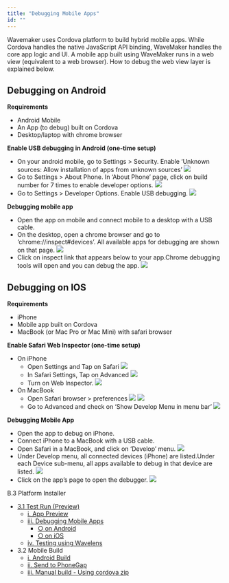 ```yaml
---
title: "Debugging Mobile Apps"
id: ""
---
```


Wavemaker uses Cordova platform to build hybrid mobile apps. While Cordova handles the native JavaScript API binding, WaveMaker handles the core app logic and UI. A mobile app built using WaveMaker runs in a web view (equivalent to a web browser). How to debug the web view layer is explained below.

## Debugging on Android

**Requirements**

- Android Mobile
- An App (to debug) built on Cordova
- Desktop/laptop with chrome browser

**Enable USB debugging in Android (one-time setup)**

- On your android mobile, go to Settings > Security. Enable ‘Unknown sources: Allow installation of apps from unknown sources’ [![](../assets/debug_andoid_1.png)](../assets/debug_andoid_1.png)
- Go to Settings > About Phone. In ‘About Phone’ page, click on build number for 7 times to enable developer options. [![](../assets/debug_andoid_2.png)](../assets/debug_andoid_2.png)
- Go to Settings > Developer Options. Enable USB debugging. [![](../assets/debug_andoid_3.png)](../assets/debug_andoid_3.png)

**Debugging mobile app**

- Open the app on mobile and connect mobile to a desktop with a USB cable.
- On the desktop, open a chrome browser and go to ‘chrome://inspect#devices’. All available apps for debugging are shown on that page. [![](../assets/debug_andoid_4.png)](../assets/debug_andoid_4.png)
- Click on inspect link that appears below to your app.Chrome debugging tools will open and you can debug the app. [![](../assets/debug_andoid_5.png)](../assets/debug_andoid_5.png)

## Debugging on IOS

**Requirements**

- iPhone
- Mobile app built on Cordova
- MacBook (or Mac Pro or Mac Mini) with safari browser

**Enable Safari Web Inspector (one-time setup)**

- On iPhone
    - Open Settings and Tap on Safari [![](../assets/debug_ios_1.png)](../assets/debug_ios_1.png)
    - In Safari Settings, Tap on Advanced [![](../assets/debug_ios_2.png)](../assets/debug_ios_2.png)
    - Turn on Web Inspector. [![](../assets/debug_ios_3.png)](../assets/debug_ios_3.png)
- On MacBook
    - Open Safari browser > preferences [![](../assets/debug_ios_4.png)](../assets/debug_ios_4.png) [![](../assets/debug_ios_5.png)](../assets/debug_ios_5.png)
    - Go to Advanced and check on ‘Show Develop Menu in menu bar’ [![](../assets/debug_ios_6.png)](../assets/debug_ios_6.png)

**Debugging Mobile App**

- Open the app to debug on iPhone.
- Connect iPhone to a MacBook with a USB cable.
- Open Safari in a MacBook, and click on ‘Develop’ menu. [![](../assets/debug_ios_7.png)](../assets/debug_ios_7.png)
- Under Develop menu, all connected devices (iPhone) are listed.Under each Device sub-menu, all apps available to debug in that device are listed. [![](../assets/debug_ios_8.png)](../assets/debug_ios_8.png)
- Click on the app’s page to open the debugger. [![](../assets/debug_ios_9.png)](../assets/debug_ios_9.png)

B.3 Platform Installer

- [3.1 Test Run (Preview)](#)
    - [i. App Preview](/learn/hybrid-mobile/test-run/#preview)
    - [iii. Debugging Mobile Apps](#)
        - [○ on Android](#android)
        - [○ on iOS](#ios)
    - [iv. Testing using Wavelens](/learn/hybrid-mobile/testing-hybrid-mobile-apps-using-wavelens/)
- 3.2 Mobile Build
    - [i. Android Build](/learn/hybrid-mobile/mobile-build/#android)
    - [ii. Send to PhoneGap](/learn/hybrid-mobile/mobile-build-phonegap/#phonegap)
    - [iii. Manual build - Using cordova zip](/learn/hybrid-mobile/mobile-build-manual/#manual)
